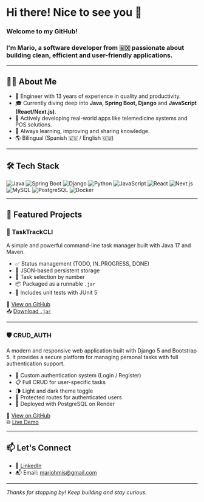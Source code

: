 # Hi there! Nice to see you 👋  
### Welcome to my GitHub!

### I'm Mario, a software developer from 🇲🇽 passionate about building clean, efficient and user-friendly applications.

---

## 🧑‍💻 About Me
- 💼 Engineer with 13 years of experience in quality and productivity.
- 🎓 Currently diving deep into **Java, Spring Boot, Django** and **JavaScript (React/Next.js)**.
- 🚀 Actively developing real-world apps like telemedicine systems and POS solutions.
- 🧠 Always learning, improving and sharing knowledge.
- 🌎 Bilingual (Spanish 🇪🇸 / English 🇬🇧)

---

## 🛠️ Tech Stack

![Java](https://img.shields.io/badge/Java-ED8B00?style=flat&logo=openjdk&logoColor=white)
![Spring Boot](https://img.shields.io/badge/Spring_Boot-6DB33F?style=flat&logo=spring-boot&logoColor=white)
![Django](https://img.shields.io/badge/Django-092E20?style=flat&logo=django&logoColor=white)
![Python](https://img.shields.io/badge/Python-3776AB?style=flat&logo=python&logoColor=white)
![JavaScript](https://img.shields.io/badge/JavaScript-F7DF1E?style=flat&logo=javascript&logoColor=black)
![React](https://img.shields.io/badge/React-20232A?style=flat&logo=react&logoColor=61DAFB)
![Next.js](https://img.shields.io/badge/Next.js-000000?style=flat&logo=next.js&logoColor=white)
![MySQL](https://img.shields.io/badge/MySQL-005C84?style=flat&logo=mysql&logoColor=white)
![PostgreSQL](https://img.shields.io/badge/PostgreSQL-336791?style=flat&logo=postgresql&logoColor=white)
![Docker](https://img.shields.io/badge/Docker-2496ED?style=flat&logo=docker&logoColor=white)

---

## 📌 Featured Projects

### 🔧 TaskTrackCLI

A simple and powerful command-line task manager built with Java 17 and Maven.

- ✅ Status management (TODO, IN_PROGRESS, DONE)
- 💾 JSON-based persistent storage
- 🔢 Task selection by number
- 📦 Packaged as a runnable `.jar`
- 🧪 Includes unit tests with JUnit 5

🔗 [View on GitHub](https://github.com/MarioHMis/TaskTrackCLI)  
📥 [Download `.jar`](https://github.com/MarioHMis/TaskTrackCLI/releases/latest)

---

### 🛡️ CRUD_AUTH

A modern and responsive web application built with Django 5 and Bootstrap 5. It provides a secure platform for managing personal tasks with full authentication support.

- 🔐 Custom authentication system (Login / Register)
- 📋 Full CRUD for user-specific tasks
- 🌗 Light and dark theme toggle
- 🧠 Protected routes for authenticated users
- 🚀 Deployed with PostgreSQL on Render

🔗 [View on GitHub](https://github.com/MarioHMis/CRUD_AUTH)  
🌐 [Live Demo](https://crud-auth-hijd.onrender.com)

---

## 📫 Let's Connect

- 💼 [LinkedIn](https://www.linkedin.com/in/mario-mis/)  
- 📬 Email: mariohmis@gmail.com

---

_Thanks for stopping by! Keep building and stay curious._
